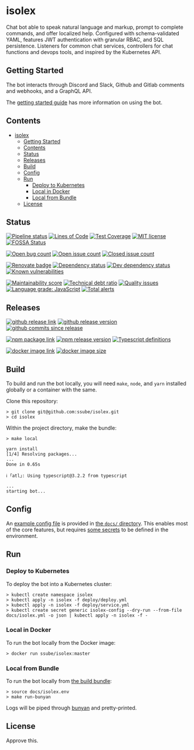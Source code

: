 # isolex

Chat bot able to speak natural language and markup, prompt to complete commands, and offer localized help.
Configured with schema-validated YAML, features JWT authentication with granular RBAC, and SQL persistence.
Listeners for common chat services, controllers for chat functions and devops tools, and inspired by the Kubernetes API.

## Getting Started

The bot interacts through Discord and Slack, Github and Gitlab comments and webhooks, and a GraphQL API.

The [getting started guide](./docs/getting-started.md) has more information on using the bot.

## Contents

- [isolex](#isolex)
  - [Getting Started](#getting-started)
  - [Contents](#contents)
  - [Status](#status)
  - [Releases](#releases)
  - [Build](#build)
  - [Config](#config)
  - [Run](#run)
    - [Deploy to Kubernetes](#deploy-to-kubernetes)
    - [Local in Docker](#local-in-docker)
    - [Local from Bundle](#local-from-bundle)
  - [License](#license)

## Status

[![Pipeline status](https://img.shields.io/gitlab/pipeline/ssube/isolex.svg?gitlab_url=https%3A%2F%2Fgit.apextoaster.com&logo=gitlab)](https://git.apextoaster.com/ssube/isolex/commits/master)
[![Lines of Code](https://sonarcloud.io/api/project_badges/measure?project=ssube_isolex&metric=ncloc)](https://sonarcloud.io/dashboard?id=ssube_isolex)
[![Test Coverage](https://api.codeclimate.com/v1/badges/5d4326d6f68a2fa137cd/test_coverage)](https://codeclimate.com/github/ssube/isolex/test_coverage)
[![MIT license](https://img.shields.io/github/license/ssube/isolex.svg)](https://github.com/ssube/isolex/blob/master/LICENSE.md)
[![FOSSA Status](https://app.fossa.com/api/projects/git%2Bgithub.com%2Fssube%2Fisolex.svg?type=shield)](https://app.fossa.com/projects/git%2Bgithub.com%2Fssube%2Fisolex?ref=badge_shield)

[![Open bug count](https://img.shields.io/github/issues-raw/ssube/isolex/type-bug?color=red&label=open+bugs)](https://github.com/ssube/isolex/issues?q=is%3Aopen+is%3Aissue+label%3Atype%2Fbug)
[![Open issue count](https://img.shields.io/github/issues-raw/ssube/isolex.svg)](https://github.com/ssube/isolex/issues?q=is%3Aopen+is%3Aissue)
[![Closed issue count](https://img.shields.io/github/issues-closed-raw/ssube/isolex?color=brightgreen)](https://github.com/ssube/isolex/issues?q=is%3Aissue+is%3Aclosed)

[![Renovate badge](https://badges.renovateapi.com/github/ssube/isolex)](https://renovatebot.com)
[![Dependency status](https://img.shields.io/david/ssube/isolex.svg)](https://david-dm.org/ssube/isolex)
[![Dev dependency status](https://img.shields.io/david/dev/ssube/isolex.svg)](https://david-dm.org/ssube/isolex?type=dev)
[![Known vulnerabilities](https://snyk.io/test/github/ssube/isolex/badge.svg)](https://snyk.io/test/github/ssube/isolex)

[![Maintainability score](https://api.codeclimate.com/v1/badges/5d4326d6f68a2fa137cd/maintainability)](https://codeclimate.com/github/ssube/isolex/maintainability)
[![Technical debt ratio](https://img.shields.io/codeclimate/tech-debt/ssube/isolex.svg)](https://codeclimate.com/github/ssube/isolex/trends/technical_debt)
[![Quality issues](https://img.shields.io/codeclimate/issues/ssube/isolex.svg)](https://codeclimate.com/github/ssube/isolex/issues)
[![Language grade: JavaScript](https://img.shields.io/lgtm/grade/javascript/g/ssube/isolex.svg?logo=lgtm)](https://lgtm.com/projects/g/ssube/isolex/context:javascript)
[![Total alerts](https://img.shields.io/lgtm/alerts/g/ssube/isolex.svg)](https://lgtm.com/projects/g/ssube/isolex/alerts/)

## Releases

[![github release link](https://img.shields.io/badge/github-release-blue?logo=github)](https://github.com/ssube/isolex/releases)
[![github release version](https://img.shields.io/github/tag/ssube/isolex.svg)](https://github.com/ssube/isolex/releases)
[![github commits since release](https://img.shields.io/github/commits-since/ssube/isolex/v0.10.0.svg)](https://github.com/ssube/isolex/compare/v0.10.0...master)

[![npm package link](https://img.shields.io/badge/npm-package-blue?logo=npm)](https://www.npmjs.com/package/isolex)
[![npm release version](https://img.shields.io/npm/v/isolex.svg)](https://www.npmjs.com/package/isolex)
[![Typescript definitions](https://img.shields.io/npm/types/isolex.svg)](https://www.npmjs.com/package/isolex)

[![docker image link](https://img.shields.io/badge/docker-image-blue?logo=docker)](https://hub.docker.com/r/ssube/isolex)
[![docker image size](https://images.microbadger.com/badges/image/ssube/isolex:master.svg)](https://microbadger.com/images/ssube/isolex:master)

## Build

To build and run the bot locally, you will need `make`, `node`, and `yarn` installed globally or a container with the
same.

Clone this repository:

```shell
> git clone git@github.com:ssube/isolex.git
> cd isolex
```

Within the project directory, make the bundle:

```shell
> make local

yarn install
[1/4] Resolving packages...
...
Done in 0.65s

ℹ ｢atl｣: Using typescript@3.2.2 from typescript

...
starting bot...
```

## Config

An [example config file](./docs/isolex.yml) is provided in [the `docs/` directory](./docs). This enables most of the
core features, but requires [some secrets](./docs/getting-started.md#secrets) to be defined in the environment.

## Run

### Deploy to Kubernetes

To deploy the bot into a Kubernetes cluster:

```shell
> kubectl create namespace isolex
> kubectl apply -n isolex -f deploy/deploy.yml
> kubectl apply -n isolex -f deploy/service.yml
> kubectl create secret generic isolex-config --dry-run --from-file docs/isolex.yml -o json | kubectl apply -n isolex -f -
```

### Local in Docker

To run the bot locally from the Docker image:

```shell
> docker run ssube/isolex:master
```

### Local from Bundle

To run the bot locally from [the build bundle](#build):

```shell
> source docs/isolex.env
> make run-bunyan
```

Logs will be piped through [bunyan](https://github.com/trentm/node-bunyan) and pretty-printed.

## License

Approve this.

